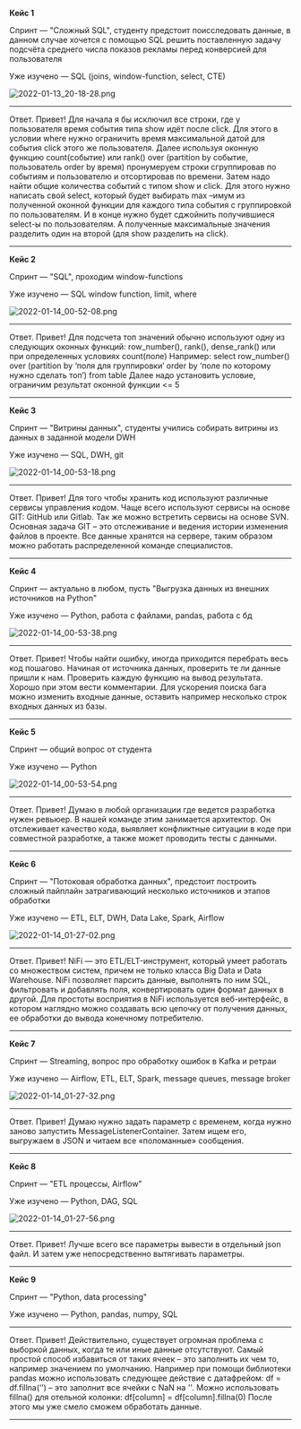 **Кейс 1**

Спринт — "Сложный SQL", студенту предстоит поисследовать данные, в данном случае хочется с помощью SQL решить поставленную задачу подсчёта среднего числа показов рекламы перед конверсией для пользователя

Уже изучено — SQL (joins, window-function, select, CTE)

![2022-01-13_20-18-28.png](https://s3-us-west-2.amazonaws.com/secure.notion-static.com/c8e24557-3d88-405c-a382-042b2acfbe33/2022-01-13_20-18-28.png)

---

Ответ.
Привет! Для начала я бы исключил все строки, где у пользователя время события типа show идёт после click. Для этого в условии where нужно ограничить время максимальной датой для события click этого же пользователя.
Далее используя оконную функцию count(событие) или rank()  over (partition by событие, пользователь order by время) пронумеруем строки сгруппировав по событиям и пользователю и отсортировав по времени.
Затем надо найти общие количества событий с типом show и click. Для этого нужно написать свой select, который будет выбирать max –имум из полученной оконной функции для каждого типа события с группировкой по пользователям.
И в конце нужно будет сджойнить получившиеся select-ы по пользователям. А полученные максимальные значения разделить один на второй (для show разделить на click).

---

**Кейс 2**

Спринт — "SQL", проходим window-functions

Уже изучено — SQL window function, limit, where

![2022-01-14_00-52-08.png](https://s3-us-west-2.amazonaws.com/secure.notion-static.com/63e7b2a1-ba6d-46f6-80a2-4a346ac05362/2022-01-14_00-52-08.png)

---

Ответ.
Привет! Для подсчета топ значений обычно используют одну из следующих оконных функций:
row_number(), rank(),  dense_rank()  или при определенных условиях  count(поле) 
Например: 
select  row_number() over (partition by  ‘поля для группировки’ order by ‘поле по которому нужно сделать топ’) from table
Далее надо установить условие, ограничим результат оконной функции <= 5

---

**Кейс 3**

Спринт — "Витрины данных", студенты учились собирать витрины из данных в заданной модели DWH

Уже изучено — SQL, DWH, git

![2022-01-14_00-53-18.png](https://s3-us-west-2.amazonaws.com/secure.notion-static.com/7a390ad8-e773-4620-a2ed-45d4e1ffe3fb/2022-01-14_00-53-18.png)

---

Ответ.
Привет! Для того чтобы хранить код используют различные сервисы управления кодом. Чаще всего используют сервисы на основе GIT: GitHub или Gitlab. Так же можно встретить сервисы на основе SVN.
Основная задача GIT – это  отслеживание и ведения истории изменения файлов в проекте. Все данные хранятся на сервере, таким образом можно работать распределенной команде специалистов.

---

**Кейс 4**

Спринт — актуально в любом, пусть "Выгрузка данных из внешних источников на Python"

Уже изучено — Python, работа с файлами, pandas, работа с бд

![2022-01-14_00-53-38.png](https://s3-us-west-2.amazonaws.com/secure.notion-static.com/2af0c50f-8c24-4cc2-864a-f95a8d11506a/2022-01-14_00-53-38.png)

---

Ответ.
Привет! Чтобы найти ошибку, иногда приходится перебрать весь код пошагово. Начиная от источника данных, проверить те ли данные пришли к нам. Проверить каждую функцию на вывод результата. Хорошо при этом вести комментарии. 
Для ускорения поиска бага можно изменить входные данные, оставить например несколько строк входных данных из базы.

---

**Кейс 5**

Спринт — общий вопрос от студента

Уже изучено — Python

![2022-01-14_00-53-54.png](https://s3-us-west-2.amazonaws.com/secure.notion-static.com/17ad526d-a3a0-4997-ad1f-7105e19ae7fe/2022-01-14_00-53-54.png)

---

Ответ.
Привет! Думаю в любой организации где ведется разработка нужен ревьюер. В нашей команде этим занимается архитектор. Он отслеживает качество кода, выявляет конфликтные ситуации в коде при совместной разработке, а также может проводить тесты с данными.

---

**Кейс 6**

Спринт — "Потоковая обработка данных", предстоит построить сложный пайплайн затрагивающий несколько источников и этапов обработки

Уже изучено — ETL, ELT, DWH, Data Lake, Spark, Airflow

![2022-01-14_01-27-02.png](https://s3-us-west-2.amazonaws.com/secure.notion-static.com/1f4b6075-e02c-4562-8fcd-e12adf99cbb9/2022-01-14_01-27-02.png)

---

Ответ.
Привет! NiFi — это ETL/ELT-инструмент, который умеет работать со множеством систем, причем не только класса Big Data и Data Warehouse. 
NiFi позволяет парсить данные, выполнять по ним SQL, фильтровать и добавлять поля, конвертировать один формат данных в другой.
Для простоты восприятия в NiFi используется веб-интерфейс, в котором наглядно можно создавать всю цепочку  от получения данных, ее обработки до вывода конечному потребителю.

---

**Кейс 7**

Спринт — Streaming, вопрос про обработку ошибок в Kafka и ретраи

Уже изучено — Airflow, ETL, ELT, Spark, message queues, message broker

![2022-01-14_01-27-32.png](https://s3-us-west-2.amazonaws.com/secure.notion-static.com/baf300ff-b13b-41b2-a8f7-d1cf8243e8da/2022-01-14_01-27-32.png)

---

Ответ.
Привет!  Думаю нужно задать параметр с временем, когда нужно заново запустить MessageListenerContainer. Затем ищем его, выгружаем в JSON и читаем все «поломанные» сообщения.

---

**Кейс 8**

Спринт — "ETL процессы, Airflow"

Уже изучено — Python, DAG, SQL

![2022-01-14_01-27-56.png](https://s3-us-west-2.amazonaws.com/secure.notion-static.com/8101b38a-7c0e-4a06-a92f-4186bebc20bb/2022-01-14_01-27-56.png)

---

Ответ.
Привет! Лучше всего все параметры вывести в отдельный json файл. И затем уже непосредственно вытягивать параметры.

---

**Кейс 9**

Спринт — "Python, data processing"

Уже изучено — Python, pandas, numpy, SQL

---

Ответ.
Привет! Действительно, существует огромная проблема с выборкой данных, когда те или иные данные отсутствуют. Самый простой способ избавиться от таких ячеек – это заполнить их чем то, например значением по умолчанию. 
Например при помощи библиотеки pandas можно использовать следующее действие с датафрейом:
df = df.fillna(‘’) – это заполнит все ячейки с NaN на ''.
Можно использовать fillna() для отельной колонки:
df[column] = df[column].fillna(0)
После этого мы уже смело сможем обработать данные.

---